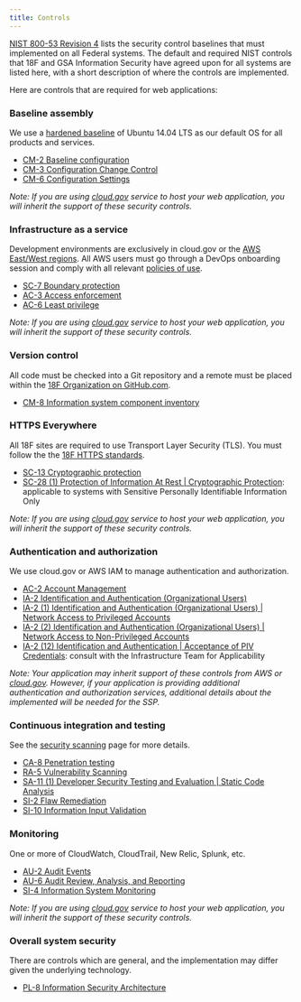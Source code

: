 ```yaml
---
title: Controls
---
```


[NIST 800-53 Revision 4](http://csrc.nist.gov/groups/SMA/fisma/controls.html) lists the security control baselines that must implemented on all Federal systems. The default and required NIST controls that 18F and GSA Information Security have agreed upon for all systems are listed here, with a short description of where the controls are implemented.

Here are controls that are required for web applications:

### Baseline assembly

We use a [hardened baseline](https://github.com/fisma-ready/ubuntu-lts) of Ubuntu 14.04 LTS as our default OS for all products and services.

* [CM-2 Baseline configuration](https://web.nvd.nist.gov/view/800-53/Rev4/control?controlName=CM-2)
* [CM-3 Configuration Change Control](https://web.nvd.nist.gov/view/800-53/Rev4/control?controlName=CM-3)
* [CM-6 Configuration Settings](https://web.nvd.nist.gov/view/800-53/Rev4/control?controlName=CM-6)

_Note: If you are using [cloud.gov](https://cloud.gov/) service to host your web application, you will inherit the support of these security controls._

### Infrastructure as a service

Development environments are exclusively in cloud.gov or the [AWS East/West regions](https://18f.signin.aws.amazon.com/console). All AWS users must go through a DevOps onboarding session and comply with all relevant [policies of use](../../infrastructure/aws/).

* [SC-7 Boundary protection](https://web.nvd.nist.gov/view/800-53/Rev4/control?controlName=SC-7)
* [AC-3 Access enforcement](https://web.nvd.nist.gov/view/800-53/Rev4/control?controlName=AC-3)
* [AC-6 Least privilege](https://web.nvd.nist.gov/view/800-53/Rev4/control?controlName=AC-6)

_Note: If you are using [cloud.gov](https://cloud.gov/) service to host your web application, you will inherit the support of these security controls._

### Version control

All code must be checked into a Git repository and a remote must be placed within the [18F Organization on GitHub.com](https://github.com/18F).

* [CM-8 Information system component inventory](https://web.nvd.nist.gov/view/800-53/Rev4/control?controlName=CM-8)

### HTTPS Everywhere

All 18F sites are required to use Transport Layer Security (TLS). You must follow the the [18F HTTPS standards](https://github.com/18F/https).

* [SC-13 Cryptographic protection](https://web.nvd.nist.gov/view/800-53/Rev4/control?controlName=SC-13)
* [SC-28 (1) Protection of Information At Rest &#124; Cryptographic Protection](https://web.nvd.nist.gov/view/800-53/Rev4/control?controlName=SC-28#enhancement-1): applicable to systems with Sensitive Personally Identifiable Information Only

_Note: If you are using [cloud.gov](https://cloud.gov/) service to host your web application, you will inherit the support of these security controls._

### Authentication and authorization

We use cloud.gov or AWS IAM to manage authentication and authorization.

* [AC-2 Account Management](https://web.nvd.nist.gov/view/800-53/Rev4/control?controlName=AC-2)
* [IA-2 Identification and Authentication (Organizational Users)](https://web.nvd.nist.gov/view/800-53/Rev4/control?controlName=IA-2)
* [IA-2 (1) Identification and Authentication (Organizational Users) &#124; Network Access to Privileged Accounts](https://web.nvd.nist.gov/view/800-53/Rev4/control?controlName=IA-2#enhancement-1)
* [IA-2 (2) Identification and Authentication (Organizational Users) &#124; Network Access to Non-Privileged Accounts](https://web.nvd.nist.gov/view/800-53/Rev4/control?controlName=IA-2#enhancement-2)
* [IA-2 (12) Identification and Authentication &#124; Acceptance of PIV Credentials](https://web.nvd.nist.gov/view/800-53/Rev4/control?controlName=IA-2#enhancement-12): consult with the Infrastructure Team for Applicability

_Note: Your application may inherit support of these controls from AWS or [cloud.gov](https://cloud.gov/). However, if your application is providing additional authentication and authorization services, additional details about the implemented will be needed for the SSP._

### Continuous integration and testing

See the [security scanning](../../security/scanning/) page for more details.

* [CA-8 Penetration testing](https://web.nvd.nist.gov/view/800-53/Rev4/control?controlName=CA-8)
* [RA-5 Vulnerability Scanning](https://web.nvd.nist.gov/view/800-53/Rev4/control?controlName=RA-5)
* [SA-11 (1) Developer Security Testing and Evaluation &#124; Static Code Analysis](https://web.nvd.nist.gov/view/800-53/Rev4/control?controlName=SA-11#enhancement-1)
* [SI-2 Flaw Remediation](https://web.nvd.nist.gov/view/800-53/Rev4/control?controlName=SI-2)
* [SI-10 Information Input Validation](https://web.nvd.nist.gov/view/800-53/Rev4/control?controlName=SI-10)

### Monitoring

One or more of CloudWatch, CloudTrail, New Relic, Splunk, etc.

* [AU-2 Audit Events](https://web.nvd.nist.gov/view/800-53/Rev4/control?controlName=AU-2)
* [AU-6 Audit Review, Analysis, and Reporting](https://web.nvd.nist.gov/view/800-53/Rev4/control?controlName=AU-6)
* [SI-4 Information System Monitoring](https://web.nvd.nist.gov/view/800-53/Rev4/control?controlName=SI-4)

_Note: If you are using [cloud.gov](https://cloud.gov/) service to host your web application, you will inherit the support of these security controls._

### Overall system security

There are controls which are general, and the implementation may differ given the underlying technology.

* [PL-8 Information Security Architecture](https://web.nvd.nist.gov/view/800-53/Rev4/control?controlName=PL-8)
